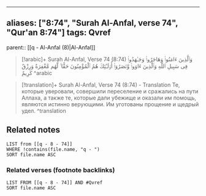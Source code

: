 
---
aliases: ["8:74", "Surah Al-Anfal, verse 74", "Qur'an 8:74"]
tags: Qvref
---

parent:: [[q - Al-Anfal (8)|Al-Anfal]]

> [!arabic]+ Surah Al-Anfal, Verse 74 (8:74)
> <span class="quran-arabic">وَٱلَّذِينَ ءَامَنُوا۟ وَهَاجَرُوا۟ وَجَـٰهَدُوا۟ فِى سَبِيلِ ٱللَّهِ وَٱلَّذِينَ ءَاوَوا۟ وَّنَصَرُوٓا۟ أُو۟لَـٰٓئِكَ هُمُ ٱلْمُؤْمِنُونَ حَقًّا ۚ لَّهُم مَّغْفِرَةٌ وَرِزْقٌ كَرِيمٌ</span>
^arabic

> [!translation]+ Surah Al-Anfal, Verse 74 (8:74) - Translation
> Те, которые уверовали, совершили переселение и сражались на пути Аллаха, а также те, которые дали убежище и оказали им помощь, являются истинно верующими. Им уготованы прощение и щедрый удел.
^translation



## Related notes
```dataview
LIST from [[q - 8 - 74]]
WHERE !contains(file.name, "q - ")
SORT file.name ASC
```

### Related verses (footnote backlinks)
```dataview
LIST FROM [[q - 8 - 74]] AND #Qvref
SORT file.name ASC
```

